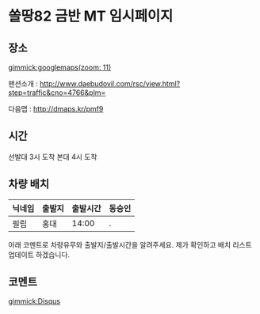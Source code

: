 # 쏠땅82 금반 MT 임시페이지

## 장소


[gimmick:googlemaps(zoom: 11)](129+Jangoe-ri,+Seosin-myeon,+Hwaseong-si,+Gyeonggi-do)


팬션소개 : http://www.daebudovil.com/rsc/view.html?step=traffic&cno=4766&plm=

다음맵 : http://dmaps.kr/pmf9

## 시간

선발대 3시 도착
본대 4시 도착

## 차량 배치

| 닉네임    | 출발지   | 출발시간   | 동승인 |
| --------- | -------- | ---------- | ------ |
| 필립      | 홍대     | 14:00      | .      |


아래 코멘트로 차량유무와 출발지/출발시간을 알려주세요. 제가 확인하고 배치 리스트 업데이트 하겠습니다.


## 코멘트

[gimmick:Disqus](sewonist-github-io)
